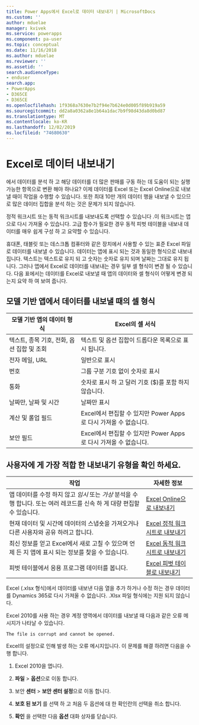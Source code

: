 ```yaml
---
title: Power Apps에서 Excel로 데이터 내보내기 | MicrosoftDocs
ms.custom: ''
author: mduelae
manager: kvivek
ms.service: powerapps
ms.component: pa-user
ms.topic: conceptual
ms.date: 11/16/2018
ms.author: mduelae
ms.reviewer: ''
ms.assetid: ''
search.audienceType:
- enduser
search.app:
- PowerApps
- D365CE
- D365CE
ms.openlocfilehash: 1f9368a7630e7b2f94e7b624e0d005f89b919a59
ms.sourcegitcommit: dd2a8a0362a8e1b64a1dac7b9f98d43da8d0bd87
ms.translationtype: MT
ms.contentlocale: ko-KR
ms.lasthandoff: 12/02/2019
ms.locfileid: "74680630"
---
```

# <a name="export-data-to-excel"></a>Excel로 데이터 내보내기

에서 데이터를 분석 하 고 해당 데이터를 더 많은 판매를 구동 하는 데 도움이 되는 실행 가능한 항목으로 변환 해야 하나요? 이제 데이터를 Excel 또는 Excel Online으로 내보낼 때이 작업을 수행할 수 있습니다. 또한 최대 10만 개의 데이터 행을 내보낼 수 있으므로 많은 데이터 집합을 분석 하는 것은 문제가 되지 않습니다.
  
정적 워크시트 또는 동적 워크시트를 내보내도록 선택할 수 있습니다 .이 워크시트는 앱으로 다시 가져올 수 있습니다. 고급 함수가 필요한 경우 동적 피벗 테이블을 내보내 데이터를 매우 쉽게 구성 하 고 요약할 수 있습니다.  
  
휴대폰, 태블릿 또는 데스크톱 컴퓨터와 같은 장치에서 사용할 수 있는 표준 Excel 파일로 데이터를 내보낼 수 있습니다. 데이터는 앱에 표시 되는 것과 동일한 형식으로 내보내집니다. 텍스트는 텍스트로 유지 되 고 숫자는 숫자로 유지 되며 날짜는 그대로 유지 됩니다. 그러나 앱에서 Excel로 데이터를 내보내는 경우 일부 셀 형식이 변경 될 수 있습니다. 다음 표에서는 데이터를 Excel로 내보낼 때 앱의 데이터와 셀 형식이 어떻게 변경 되는지 요약 하 여 보여 줍니다.  
  
## <a name="cell-format-when-data-is-exported-from-model-driven-apps"></a>모델 기반 앱에서 데이터를 내보낼 때의 셀 형식
  
| 모델 기반 앱의 데이터 형식 |                                            Excel의 셀 서식                                             |
|----------------------------------------------------------------------------|-----------------------------------------------------------------------------------------------------------------------------------------------------------------|
|            텍스트, 종목 기호, 전화, 옵션 집합 및 조회            |                                                       텍스트 및 옵션 집합이 드롭다운 목록으로 표시 됩니다.                                                       |
|                                 전자 메일, URL                                 |                                                                        일반으로 표시                                                                         |
|                                   번호                                   |                                                             그룹 구분 기호 없이 숫자로 표시                                                             |
|                                  통화                                  |                                                         숫자로 표시 하 고 달러 기호 ($)를 포함 하지 않습니다.                                                         |
|                          날짜만, 날짜 및 시간                          |                                                                       날짜만 표시                                                                        |
|                       계산 및 롤업 필드                        | Excel에서 편집할 수 있지만 Power Apps로 다시 가져올 수 없습니다. |
|                               보안 필드                               | Excel에서 편집할 수 있지만 Power Apps로 다시 가져올 수 없습니다. |
  
## <a name="see-which-type-of-export-works-best-for-you"></a>사용자에 게 가장 적합 한 내보내기 유형을 확인 하세요.  
  
|                                                                                                               작업                                                                                                                |                                              자세한 정보                                               |
|-----------------------------------------------------------------------------------------------------------------------------------------------------------------------------------------------------------------------------------|-------------------------------------------------------------------------------------------------------|
|   앱 데이터를 수정 하지 않고 *임시* 또는 *가상* 분석을 수행 합니다. 또는 여러 레코드를 신속 하 게 대량 편집할 수 있습니다.   | [Excel Online으로 내보내기](export-to-excel-online.md) |
|                                                                   현재 데이터 및 시간에 데이터의 스냅숏을 가져오거나 다른 사용자와 공유 하려고 합니다.                                                                    |           [Excel 정적 워크시트로 내보내기](export-excel-static-worksheet.md)           |
| 최신 정보를 얻고 Excel에서 새로 고칠 수 있으며 언제 든 지 앱에 표시 되는 정보를 찾을 수 있습니다. |          [Excel 동적 워크시트로 내보내기](export-excel-dynamic-worksheet.md)          |
|                                                                      피벗 테이블에서 응용 프로그램 데이터를 봅니다.                                                                      |                 [Excel 피벗 테이블로 내보내기](export-excel-pivottable.md)                 |



Excel (.xlsx 형식)에서 데이터를 내보낸 다음 열을 추가 하거나 수정 하는 경우 데이터를 Dynamics 365로 다시 가져올 수 없습니다. .Xlsx 파일 형식에는 지원 되지 않습니다.  
  
Excel 2010를 사용 하는 경우 계정 영역에서 데이터를 내보낼 때 다음과 같은 오류 메시지가 나타날 수 있습니다. 
 
`The file is corrupt and cannot be opened.`  
  
Excel의 설정으로 인해 발생 하는 오류 메시지입니다. 이 문제를 해결 하려면 다음을 수행 합니다.  
  
1. Excel 2010을 엽니다.  
  
2. **파일** > **옵션**으로 이동 합니다.  
  
3. 보안 **센터** > **보안 센터 설정**으로 이동 합니다.  
  
4. **보호 된 보기** 를 선택 하 고 처음 두 옵션에 대 한 확인란의 선택을 취소 합니다.  
  
5. **확인** 을 선택한 다음 **옵션** 대화 상자를 닫습니다.  
  

